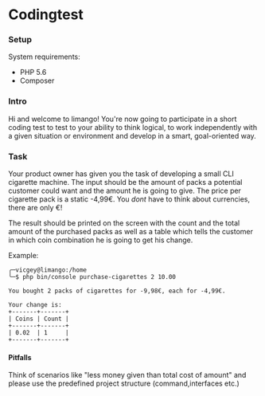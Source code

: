 Codingtest
=========

### Setup
System requirements:
- PHP 5.6
- Composer

### Intro
Hi and welcome to limango! You're now going to participate in
a short coding test to test to your ability to think logical, 
to work independently with a given situation or environment and
develop in a smart, goal-oriented way.

### Task
Your product owner has given you the task of developing a
small CLI cigarette machine. The input should be the amount
of packs a potential customer could want and the amount he is
going to give. The price per cigarette pack is a static -4,99€.
You *dont* have to think about currencies, there are only €!

The result should be printed on the screen with the count and 
the total amount of the purchased packs as well as a table 
which tells the customer in which coin combination he is going
to get his change.

Example:

```
╭─vicgey@limango:/home
╰─$ php bin/console purchase-cigarettes 2 10.00

You bought 2 packs of cigarettes for -9,98€, each for -4,99€.

Your change is:
+-------+-------+
| Coins | Count |
+-------+-------+
| 0.02  | 1     |
+-------+-------+
```

#### Pitfalls
Think of scenarios like "less money given than total cost of
amount" and please use the predefined project structure 
(command,interfaces etc.)
